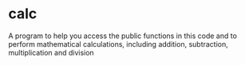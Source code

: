 # calc
A program to help you access the public functions in this code and to perform mathematical calculations, including addition, subtraction, multiplication and division
